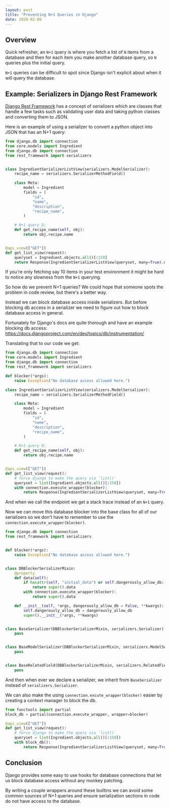 ```yaml
---
layout: post
title: "Preventing N+1 Queries in Django"
date: 2020-02-09
---
```


## Overview

Quick refresher, an `N+1` query is where you fetch a list of `N` items from a
database and then for each item you make another database query, so `N`
queries plus the initial query.

`N+1` queries can be difficult to spot since Django isn't explicit about when
it will query the database.

## Example: Serializers in Django Rest Framework

[Django Rest Framework](https://www.django-rest-framework.org) has a concept
of serializers which are classes that handle a few tasks such as validating
user data and taking python classes and converting them to JSON.

Here is an example of using a serializer to convert a python object into JSON
that has an N+1 query:

```python
from django.db import connection
from core.models import Ingredient
from django.db import connection
from rest_framework import serializers


class IngredientSerializerListView(serializers.ModelSerializer):
    recipe_name = serializers.SerializerMethodField()

    class Meta:
        model = Ingredient
        fields = (
            "id",
            "name",
            "description",
            "recipe_name",
        )

    # N+1 query D;
    def get_recipe_name(self, obj):
        return obj.recipe.name


@api_view(["GET"])
def get_list_view(request):
    queryset = Ingredient.objects.all()[:150]
    return Response(IngredientSerializerListView(queryset, many=True).data)
```

If you're only fetching say 10 items in your test environment it might
be hard to notice any slowness from the `N+1` querying.

So how do we prevent N+1 queries? We could hope that someone spots the problem in code review, but there's a better way.

Instead we can block database access inside serializers. But before blocking
db access in a serializer we need to figure out how to block database access
in general.

Fortunately for Django's docs are quite thorough and have an example blocking db access:
<https://docs.djangoproject.com/en/dev/topics/db/instrumentation/>

Translating that to our code we get:

```python
from django.db import connection
from core.models import Ingredient
from django.db import connection
from rest_framework import serializers

def blocker(*args):
    raise Exception("No database access allowed here.")

class IngredientSerializerListView(serializers.ModelSerializer):
    recipe_name = serializers.SerializerMethodField()

    class Meta:
        model = Ingredient
        fields = (
            "id",
            "name",
            "description",
            "recipe_name",
        )

    # N+1 query D;
    def get_recipe_name(self, obj):
        return obj.recipe.name


@api_view(["GET"])
def get_list_view(request):
    # force django to make the query via `list()`
    queryset = list(Ingredient.objects.all()[:150])
    with connection.execute_wrapper(blocker):
        return Response(IngredientSerializerListView(queryset, many=True).data)
```

And when we call the endpoint we get a stack trace instead of an `N+1` query.

Now we can move this database blocker into the base class for all of our serializers so we don't have to remember to use the `connection.execute_wrapper(blocker)`.

```python
from django.db import connection
from rest_framework import serializers


def blocker(*args):
    raise Exception("No database access allowed here.")


class DBBlockerSerializerMixin:
    @property
    def data(self):
        if hasattr(self, "initial_data") or self.dangerously_allow_db:
            return super().data
        with connection.execute_wrapper(blocker):
            return super().data

    def __init__(self, *args, dangerously_allow_db = False, **kwargs):
        self.dangerously_allow_db = dangerously_allow_db
        super().__init__(*args, **kwargs)


class BaseSerializer(DBBlockerSerializerMixin, serializers.Serializer):
    pass


class BaseModelSerializer(DBBlockerSerializerMixin, serializers.ModelSerializer):
    pass


class BaseRelatedField(DBBlockerSerializerMixin, serializers.RelatedField):
    pass
```

And then when ever we declare a serializer, we inherit from `BaseSerializer` instead of `serializers.Serializer`.

We can also make the using `connection.excute_wrapper(blocker)` easier by
creating a context manager to block the db.

```python
from functools import partial
block_db = partial(connection.execute_wrapper, wrapper=blocker)

@api_view(["GET"])
def get_list_view(request):
    # force django to make the query via `list()`
    queryset = list(Ingredient.objects.all()[:150])
    with block_db():
        return Response(IngredientSerializerListView(queryset, many=True).data)
```

## Conclusion

Django provides some easy to use hooks for database connections that let us
block database access without any monkey patching.

By writing a couple wrappers around these builtins we can avoid some common
sources of N+1 queries and ensure serialization sections in code do not have
access to the database.
